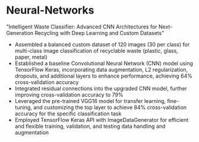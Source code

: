 # Neural-Networks


"Intelligent Waste Classifier: Advanced CNN Architectures for Next-Generation Recycling with Deep Learning and Custom Datasets"

- Assembled a balanced custom dataset of 120 images (30 per class) for multi-class image classification of recyclable waste (plastic, glass, paper, metal)
- Established a baseline Convolutional Neural Network (CNN) model using TensorFlow Keras, incorporating data augmentation, L2 regularization, dropouts, and additional layers to enhance performance, achieving 64% cross-validation accuracy
- Integrated residual connections into the upgraded CNN model, further improving cross-validation accuracy to 79%
- Leveraged the pre-trained VGG16 model for transfer learning, fine-tuning, and customizing the top layer to achieve 84% cross-validation accuracy for the specific classification task
- Employed TensorFlow Keras API with ImageDataGenerator for efficient and flexible training, validation, and testing data handling and augmentation
